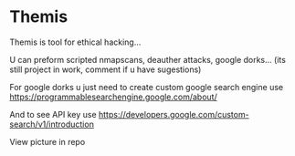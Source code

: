# Themis
Themis is tool for ethical hacking... 

U can preform scripted nmapscans, deauther attacks, google dorks... (its still project in work, comment if u have sugestions)

For google dorks u just need to create custom google search engine use https://programmablesearchengine.google.com/about/

And to see API key use  https://developers.google.com/custom-search/v1/introduction

View picture in repo

